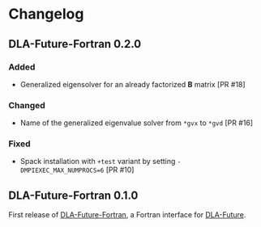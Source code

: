 # Changelog

## DLA-Future-Fortran 0.2.0

### Added

* Generalized eigensolver for an already factorized $\mathbf{B}$ matrix [PR #18]

### Changed

* Name of the generalized eigenvalue solver from `*gvx` to `*gvd` [PR #16]

### Fixed

* Spack installation with `+test` variant by setting `-DMPIEXEC_MAX_NUMPROCS=6` [PR #10]

## DLA-Future-Fortran 0.1.0

First release of [DLA-Future-Fortran], a Fortran interface for [DLA-Future].

[DLA-Future]: https://github.com/eth-cscs/DLA-Future
[DLA-Future-Fortran]: https://github.com/eth-cscs/DLA-Future-Fortran 
